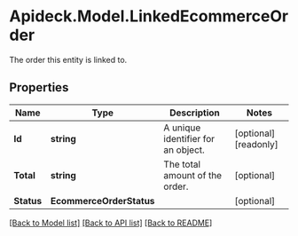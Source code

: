 # Apideck.Model.LinkedEcommerceOrder
The order this entity is linked to.

## Properties

Name | Type | Description | Notes
------------ | ------------- | ------------- | -------------
**Id** | **string** | A unique identifier for an object. | [optional] [readonly] 
**Total** | **string** | The total amount of the order. | [optional] 
**Status** | **EcommerceOrderStatus** |  | [optional] 

[[Back to Model list]](../README.md#documentation-for-models) [[Back to API list]](../README.md#documentation-for-api-endpoints) [[Back to README]](../README.md)

